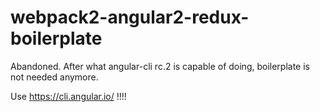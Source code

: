# webpack2-angular2-redux-boilerplate

Abandoned. After what angular-cli rc.2 is capable of doing, boilerplate is not needed anymore.

Use https://cli.angular.io/ !!!!
